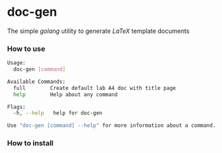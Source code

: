 # doc-gen

The simple *golang* utility to generate *LaTeX* template documents

### How to use
```bash
Usage:
  doc-gen [command]

Available Commands:
  full        Create default lab A4 doc with title page
  help        Help about any command

Flags:
  -h, --help   help for doc-gen

Use "doc-gen [command] --help" for more information about a command.
```

### How to install
